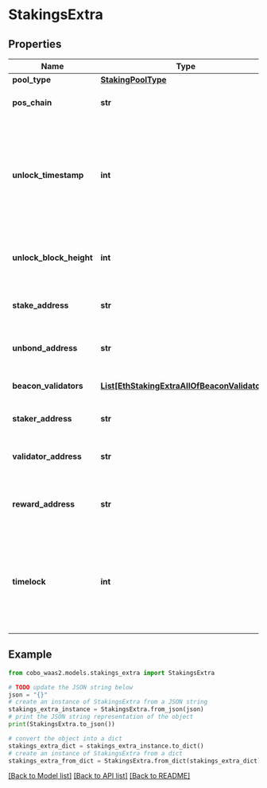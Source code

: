 # StakingsExtra


## Properties

Name | Type | Description | Notes
------------ | ------------- | ------------- | -------------
**pool_type** | [**StakingPoolType**](StakingPoolType.md) |  | 
**pos_chain** | **str** | The Proof-of-Stake (PoS) chain. | 
**unlock_timestamp** | **int** | The estimated time when the bitcoins will be unlocked, in Unix timestamp format, measured in milliseconds. | [optional] 
**unlock_block_height** | **int** | The block height at which the bitcoins will be unlocked. | [optional] 
**stake_address** | **str** | The address receiving the staked bitcoins. | [optional] 
**unbond_address** | **str** | The address receiving the unlocked bitcoins. | [optional] 
**beacon_validators** | [**List[EthStakingExtraAllOfBeaconValidators]**](EthStakingExtraAllOfBeaconValidators.md) | The list of validator information. | [optional] 
**staker_address** | **str** | The staker&#39;s Bitcoin address. | 
**validator_address** | **str** | The validator&#39;s EVM address. | 
**reward_address** | **str** | The EVM address to receive staking rewards. | 
**timelock** | **int** | The Unix timestamp (in seconds) when the staking position will be unlocked and available for withdrawal. | 

## Example

```python
from cobo_waas2.models.stakings_extra import StakingsExtra

# TODO update the JSON string below
json = "{}"
# create an instance of StakingsExtra from a JSON string
stakings_extra_instance = StakingsExtra.from_json(json)
# print the JSON string representation of the object
print(StakingsExtra.to_json())

# convert the object into a dict
stakings_extra_dict = stakings_extra_instance.to_dict()
# create an instance of StakingsExtra from a dict
stakings_extra_from_dict = StakingsExtra.from_dict(stakings_extra_dict)
```
[[Back to Model list]](../README.md#documentation-for-models) [[Back to API list]](../README.md#documentation-for-api-endpoints) [[Back to README]](../README.md)


